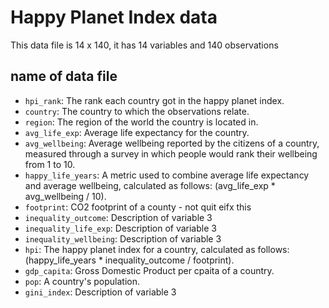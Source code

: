 # Happy Planet Index data

This data file is 14 x 140, it has 14 variables and 140 observations

## name of data file

- `hpi_rank`: The rank each country got in the happy planet index.
- `country`: The country to which the observations relate.
- `region`: The region of the world the country is located in.
- `avg_life_exp`: Average life expectancy for the country.
- `avg_wellbeing`: Average wellbeing reported by the citizens of a country, measured through a survey in which people would rank their wellbeing from 1 to 10.
- `happy_life_years`: A metric used to combine average life expectancy and average wellbeing, calculated as follows: (avg_life_exp * avg_wellbeing / 10).
- `footprint`: CO2 footprint of a county - not quit eifx this
- `inequality_outcome`: Description of variable 3
- `inequality_life_exp`: Description of variable 3
- `inequality_wellbeing`: Description of variable 3
- `hpi`: The happy planet index for a country, calculated as follows: (happy_life_years * inequality_outcome / footprint).
- `gdp_capita`: Gross Domestic Product per cpaita of a country.
- `pop`: A country's population.
- `gini_index`: Description of variable 3

